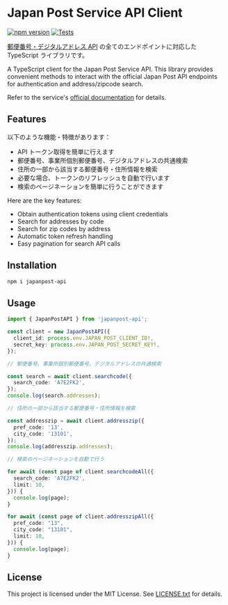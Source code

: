 # Japan Post Service API Client

[![npm version](https://badge.fury.io/js/japanpost-api.svg)](https://badge.fury.io/js/japanpost-api)
[![Tests](https://github.com/seratch/japanpost-api-ts/actions/workflows/tests.yml/badge.svg)](https://github.com/seratch/japanpost-api-ts/actions/workflows/tests.yml)

[郵便番号・デジタルアドレス API](https://lp-api.da.pf.japanpost.jp/) の全てのエンドポイントに対応した TypeScript ライブラリです。

A TypeScript client for the Japan Post Service API. This library provides convenient methods to interact with the official Japan Post API endpoints for authentication and address/zipcode search.

Refer to the service's [official documentation](https://lp-api.da.pf.japanpost.jp/) for details.

## Features

以下のような機能・特徴があります：

- API トークン取得を簡単に行えます
- 郵便番号、事業所個別郵便番号、デジタルアドレスの共通検索
- 住所の一部から該当する郵便番号・住所情報を検索
- 必要な場合、トークンのリフレッシュを自動で行います
- 検索のページネーションを簡単に行うことができます

Here are the key features:

- Obtain authentication tokens using client credentials
- Search for addresses by code
- Search for zip codes by address
- Automatic token refresh handling
- Easy pagination for search API calls

## Installation

```bash
npm i japanpost-api
```

## Usage

```typescript
import { JapanPostAPI } from 'japanpost-api';

const client = new JapanPostAPI({
  client_id: process.env.JAPAN_POST_CLIENT_ID!,
  secret_key: process.env.JAPAN_POST_SECRET_KEY!,
});

// 郵便番号、事業所個別郵便番号、デジタルアドレスの共通検索

const search = await client.searchcode({
  search_code: 'A7E2FK2',
});
console.log(search.addresses);

// 住所の一部から該当する郵便番号・住所情報を検索

const addresszip = await client.addresszip({
  pref_code: '13',
  city_code: '13101',
});
console.log(addresszip.addresses);

// 検索のページネーションを自動で行う

for await (const page of client.searchcodeAll({
  search_code: 'A7E2FK2',
  limit: 10,
})) {
  console.log(page);
}

for await (const page of client.addresszipAll({
  pref_code: "13",
  city_code: "13101",
  limit: 10,
})) {
  console.log(page);
}
```

## License

This project is licensed under the MIT License. See [LICENSE.txt](LICENSE.txt) for details.
